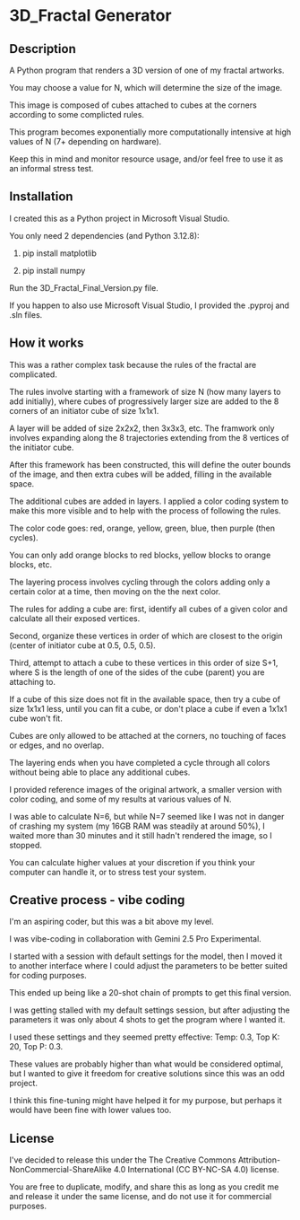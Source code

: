 # 3D_Fractal Generator

## Description
A Python program that renders a 3D version of one of my fractal artworks.

You may choose a value for N, which will determine the size of the image.

This image is composed of cubes attached to cubes at the corners according to some complicted rules.

This program becomes exponentially more computationally intensive at high values of N (7+ depending on hardware).

Keep this in mind and monitor resource usage, and/or feel free to use it as an informal stress test. 


## Installation
I created this as a Python project in Microsoft Visual Studio. 

You only need 2 dependencies (and Python 3.12.8):

1. pip install matplotlib

2. pip install numpy

Run the 3D_Fractal_Final_Version.py file. 

If you happen to also use Microsoft Visual Studio, I provided the .pyproj and .sln files. 


## How it works
This was a rather complex task because the rules of the fractal are complicated.

The rules involve starting with a framework of size N (how many layers to add initially), where cubes of progressively larger size are added to the 8 corners of an initiator cube of size 1x1x1.

A layer will be added of size 2x2x2, then 3x3x3, etc. The framwork only involves expanding along the 8 trajectories extending from the 8 vertices of the initiator cube.

After this framework has been constructed, this will define the outer bounds of the image, and then extra cubes will be added, filling in the available space.

The additional cubes are added in layers. I applied a color coding system to make this more visible and to help with the process of following the rules.

The color code goes: red, orange, yellow, green, blue, then purple (then cycles).

You can only add orange blocks to red blocks, yellow blocks to orange blocks, etc.

The layering process involves cycling through the colors adding only a certain color at a time, then moving on the the next color. 

The rules for adding a cube are: first, identify all cubes of a given color and calculate all their exposed vertices.

Second, organize these vertices in order of which are closest to the origin (center of initiator cube at 0.5, 0.5, 0.5).

Third, attempt to attach a cube to these vertices in this order of size S+1, where S is the length of one of the sides of the cube (parent) you are attaching to.

If a cube of this size does not fit in the available space, then try a cube of size 1x1x1 less, until you can fit a cube, or don't place a cube if even a 1x1x1 cube won't fit.

Cubes are only allowed to be attached at the corners, no touching of faces or edges, and no overlap. 

The layering ends when you have completed a cycle through all colors without being able to place any additional cubes.

I provided reference images of the original artwork, a smaller version with color coding, and some of my results at various values of N.

I was able to calculate N=6, but while N=7 seemed like I was not in danger of crashing my system (my 16GB RAM was steadily at around 50%), I waited more than 30 minutes and it still hadn't rendered the image, so I stopped.

You can calculate higher values at your discretion if you think your computer can handle it, or to stress test your system.


## Creative process - vibe coding

I'm an aspiring coder, but this was a bit above my level. 

I was vibe-coding in collaboration with Gemini 2.5 Pro Experimental.

I started with a session with default settings for the model, then I moved it to another interface where I could adjust the parameters to be better suited for coding purposes. 

This ended up being like a 20-shot chain of prompts to get this final version.

I was getting stalled with my default settings session, but after adjusting the parameters it was only about 4 shots to get the program where I wanted it.

I used these settings and they seemed pretty effective: Temp: 0.3, Top K: 20, Top P: 0.3.

These values are probably higher than what would be considered optimal, but I wanted to give it freedom for creative solutions since this was an odd project.

I think this fine-tuning might have helped it for my purpose, but perhaps it would have been fine with lower values too. 


## License

I've decided to release this under the The Creative Commons Attribution-NonCommercial-ShareAlike 4.0 International (CC BY-NC-SA 4.0) license.

You are free to duplicate, modify, and share this as long as you credit me and release it under the same license, and do not use it for commercial purposes. 

